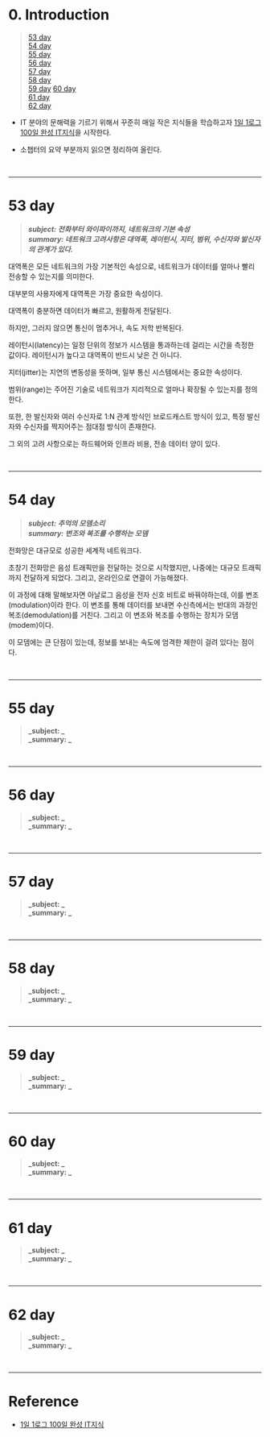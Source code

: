 # 0. Introduction

> [53 day](#53-day)  
> [54 day](#54-day)  
> [55 day](#55-day)  
> [56 day](#56-day)  
> [57 day](#57-day)  
> [58 day](#58-day)  
> [59 day](#59-day) 
> [60 day](#60-day)  
> [61 day](#61-day)  
> [62 day](#62-day)  

- IT 분야의 문해력을 기르기 위해서 꾸준히 매일 작은 지식들을 학습하고자 [1일 1로그 100일 완성 IT지식](http://www.kyobobook.co.kr/product/detailViewKor.laf?ejkGb=KOR&mallGb=KOR&barcode=9788966263301&orderClick=LEa&Kc=)을 시작한다. 


- 소챕터의 요약 부분까지 읽으면 정리하여 올린다.

<br>

---
# 53 day

> **_subject: 전화부터 와이파이까지, 네트워크의 기본 속성_**  
> **_summary: 네트워크 고려사항은 대역폭, 레이턴시, 지터, 범위, 수신자와 발신자의 관계가 있다._**  

대역폭은 모든 네트워크의 가장 기본적인 속성으로, 네트워크가 데이터를 얼마나 빨리 전송할 수 있는지를 의미한다. 

대부분의 사용자에게 대역폭은 가장 중요한 속성이다. 

대역폭이 충분하면 데이터가 빠르고, 원활하게 전달된다.  

하지만, 그러지 않으면 통신이 멈추거나, 속도 저학 반복된다. 

레이턴시(latency)는 일정 단위의 정보가 시스템을 통과하는데 걸리는 시간을 측정한 값이다. 레이턴시가 높다고 대역폭이 반드시 낮은 건 아니다. 

지터(jitter)는 지연의 변동성을 뜻하며, 일부 통신 시스템에서는 중요한 속성이다.  

범위(range)는 주어진 기술로 네트워크가 지리적으로 얼마나 확장될 수 있는지를 정의한다. 

또한, 한 발신자와 여러 수신자로 1:N 관계 방식인 브로드캐스트 방식이 있고, 특정 발신자와 수신자를 짝지어주는 점대점 방식이 존재한다. 

그 외의 고려 사항으로는 하드웨어와 인프라 비용, 전송 데이터 양이 있다.



<br>


---
# 54 day

> **_subject: 추억의 모뎀소리_**  
> **_summary: 변조와 복조를 수행하는 모뎀_**  

전화망은 대규모로 성공한 세계적 네트워크다. 

초창기 전화망은 음성 트래픽만을 전달하는 것으로 시작했지만, 나중에는 대규모 트래픽까지 전달하게 되었다. 그리고, 온라인으로 연결이 가능해졌다. 

이 과정에 대해 말해보자면 아날로그 음성을 전자 신호 비트로 바꿔야하는데, 이를 변조(modulation)이라 한다. 이 변조를 통해 데이터를 보내면 수신측에서는 반대의 과정인 복조(demodulation)를 거친다. 그리고 이 변조와 복조를 수행하는 장치가 모뎀(modem)이다. 

이 모뎀에는 큰 단점이 있는데, 정보를 보내는 속도에 엄격한 제한이 걸려 있다는 점이다. 

<br>


---
# 55 day

> **_subject: _**  
> **_summary: _**  

<br>


---
# 56 day

> **_subject: _**  
> **_summary: _**  

<br>


---
# 57 day

> **_subject: _**  
> **_summary: _**  

<br>


---
# 58 day

> **_subject: _**  
> **_summary: _**  

<br>


---
# 59 day

> **_subject: _**  
> **_summary: _**  

<br>


---
# 60 day

> **_subject: _**  
> **_summary: _**  

<br>


---
# 61 day

> **_subject: _**  
> **_summary: _**  

<br>


---
# 62 day

> **_subject: _**  
> **_summary: _**  

<br>


---

# Reference

- [1일 1로그 100일 완성 IT지식](http://www.kyobobook.co.kr/product/detailViewKor.laf?ejkGb=KOR&mallGb=KOR&barcode=9788966263301&orderClick=LEa&Kc=) 